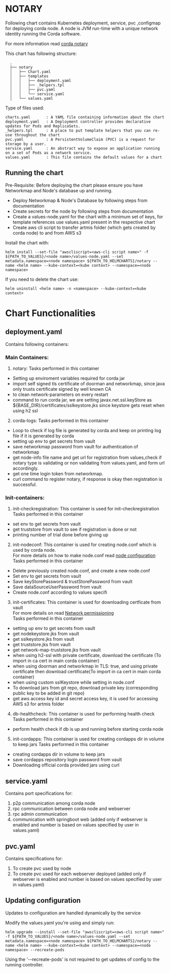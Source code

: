 [//]: # (##############################################################################################)
[//]: # (Copyright Accenture. All Rights Reserved.)
[//]: # (SPDX-License-Identifier: Apache-2.0)
[//]: # (##############################################################################################)

# NOTARY

Following chart contains Kubernetes deployment, service, pvc ,configmap for deploying corda node. 
A node is JVM run-time with a unique network identity running the Corda software.

For more information read [corda notary](https://docs.corda.net/releases/release-V3.3/key-concepts-notaries.html)

This chart has following structure:
```
  .
  ├── notary
  │   ├── Chart.yaml
  │   ├── templates
  │   │   ├── deployment.yaml
  │   │   ├── _helpers.tpl
  │   │   ├── pvc.yaml
  │   │   └── service.yaml
  │   └── values.yaml
```

Type of files used:

```
charts.yaml       : A YAML file containing information about the chart
deployment.yaml   : A Deployment controller provides declarative updates for Pods and ReplicaSets.
_helpers.tpl      : A place to put template helpers that you can re-use throughout the chart
pvc.yaml          : A PersistentVolumeClaim (PVC) is a request for storage by a user.
service.yaml      : An abstract way to expose an application running on a set of Pods as a network service.
values.yaml       : This file contains the default values for a chart
```


## Running the chart

Pre-Requisite: Before deploying the chart please ensure you have Networkmap and Node's database up and running. 

- Deploy Networkmap & Node's Database by following steps from documentation 
- Create secrets for the node by following steps from documentation 
- Create a values-node.yaml for the chart with a minimum set of keys, for template references use values.yaml present in the respective chart
- Create aws cli script to transfer artmis folder (which gets created by corda node) to and from AWS s3  

Install the chart with:

```
helm install --set-file "awscliscript=<aws-cli script name>" -f ${PATH_TO_VALUES}/<node name>/values-node.yaml --set metadata.namespace=<node namespace> ${PATH_TO_HELMCHARTS}/notary --name <helm name> --kube-context=<kube context> --namespace=<node namespace>

```

If you need to delete the chart use:

```
helm uninstall <helm name> -n <namespace> --kube-context=<kube context>
```

# Chart Functionalities

## deployment.yaml 

Contains following containers:

### Main Containers: 

1. notary: 	 Tasks performed in this container

- Setting up enviroment variables required for corda jar
- import self signed tls certificate of doorman and networkmap, since java only trusts certificate signed by well known CA  
- to clean network-parameters on every restart 
- command to run corda jar, we are setting javax.net.ssl.keyStore as ${BASE_DIR}/certificates/sslkeystore.jks since keystore gets reset when using h2 ssl 

2. corda-logs:  Tasks performed in this container   
 
- Loop to check if log file is generated by corda and keep on printing log file if it is generated by corda 
- setting up env to get secrets from vault
- save networkmap password from vault for authentication of networkmap
- get node-info file name and get url for registration from values,check if notary type is validating or non validating from values.yaml, and form url accordingly.
- get one time login token from networkmap.
- curl command to register notary, if response is okay then registration is successful.

### Init-containers:

1. init-checkregistration: This container is used for init-checkregistration  
   Tasks performed in this container
- set env to get secrets from vault
- get truststore from vault to see if registration is done or not
- printing number of trial done before giving up

2. init-nodeconf: This container is used for creating node.conf which is used by corda node.  
   For more details on how to make node.conf read [node configuration](https://docs.corda.net/releases/release-V3.3/corda-configuration-file.html)
   Tasks performed in this container

- Delete previously created node.conf, and create a new node.conf
- Set env to get secrets from vault
- Save keyStorePassword & trustStorePassword from vault
- Save dataSourceUserPassword from vault
- Create node.conf according to values specifi

3. init-certificates:  This container is used for downloading certficate from vault  
   For more details on read [Network permissioning](https://docs.corda.net/releases/release-V3.3/permissioning.html)  
   Tasks performed in this container
- setting up env to get secrets from vault
- get nodekeystore.jks from vault
- get sslkeystore.jks from vault
- get truststore.jks from vault
- get network-map-truststore.jks from vault
- when using h2-ssl with private certificate, download the certificate  (To import in ca cert in main corda container)
- when using doorman and networkmap in TLS: true, and using private certificate then download certificate(To import in ca cert in main corda container)
- when using custom sslKeystore while setting in node.conf
- To download jars from git repo, download private key (corresponding public key to be added in git repo)
- get aws access key id and secret access key, it is used for accessing AWS s3 for artmis folder 

4. db-healthcheck: This container is used for performing health check  
  Tasks performed in this container
- perform health check if db is up and running before starting corda node

5. init-cordapps:  This container is used for creating cordapps dir in volume to keep jars
Tasks performed in this container
-  creating cordapps dir in volume to keep jars
- save cordapps repository login password from vault
- Downloading official corda provided jars using curl

## service.yaml 

Contains port specifications for: 

1. p2p communication among corda node 
2. rpc communication between corda node and webserver
3. rpc admin communication 
4. communication with springboot web  (added only if webserver is enabled and number is based on values specified by user in values.yaml)

## pvc.yaml 

Contains specifications for: 

1. To create pvc used by node
2. To create pvc used for each webserver deployed (added only if webserver is enabled and number is based on values specified by user in values.yaml)


## Updating configuration

Updates to configuration are handled dynamically by the service

 Modify the values.yaml you're using and simply run: 

```
helm upgrade --install --set-file "awscliscript=<aws-cli script name>" -f ${PATH_TO_VALUES}/<node name>/values-node.yaml --set metadata.namespace=<node namespace> ${PATH_TO_HELMCHARTS}/notary --name <helm name> --kube-context=<kube context> --namespace=<node namespace> --recreate-pods
```

Using the '--recreate-pods' is not required to get updates of config to the running controller.
